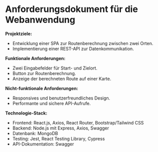 # Anforderungsdokument für die Webanwendung

**Projektziele:**
- Entwicklung einer SPA zur Routenberechnung zwischen zwei Orten.
- Implementierung einer REST-API zur Datenkommunikation.

**Funktionale Anforderungen:**
- Zwei Eingabefelder für Start- und Zielort.
- Button zur Routenberechnung.
- Anzeige der berechneten Route auf einer Karte.

**Nicht-funktionale Anforderungen:**
- Responsives und benutzerfreundliches Design.
- Performante und sichere API-Aufrufe.

**Technologie-Stack:**
- Frontend: React.js, Axios, React Router, Bootstrap/Tailwind CSS
- Backend: Node.js mit Express, Axios, Swagger
- Datenbank: MongoDB
- Testing: Jest, React Testing Library, Cypress
- API-Dokumentation: Swagger

